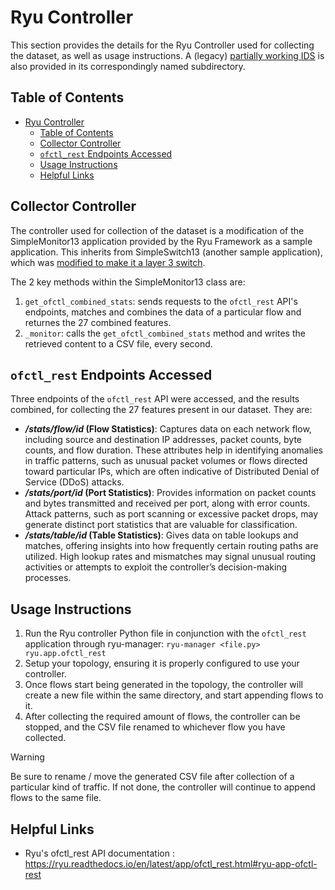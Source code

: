 # Ryu Controller

This section provides the details for the Ryu Controller used for collecting the dataset, as well as usage instructions. A (legacy) [partially working IDS](./IDS/) is also provided in its correspondingly named subdirectory.

## Table of Contents

- [Ryu Controller](#ryu-controller)
  - [Table of Contents](#table-of-contents)
  - [Collector Controller](#collector-controller)
  - [`ofctl_rest` Endpoints Accessed](#ofctl_rest-endpoints-accessed)
  - [Usage Instructions](#usage-instructions)
  - [Helpful Links](#helpful-links)

## Collector Controller

The controller used for collection of the dataset is a modification of the SimpleMonitor13 application provided by the Ryu Framework as a sample application. This inherits from SimpleSwitch13 (another sample application), which was [modified to make it a layer 3 switch](https://github.com/knetsolutions/learn-sdn-with-ryu/blob/master/ryu_part3.md).

The 2 key methods within the SimpleMonitor13 class are:

1. `get_ofctl_combined_stats`: sends requests to the `ofctl_rest` API's endpoints, matches and combines the data of a particular flow and returnes the 27 combined features.
2. `_monitor`: calls the `get_ofctl_combined_stats` method and writes the retrieved content to a CSV file, every second.

## `ofctl_rest` Endpoints Accessed

Three endpoints of the `ofctl_rest` API were accessed, and the results combined, for collecting the 27 features present in our dataset. They are:

- **_/stats/flow/id_ (Flow Statistics)**: Captures data on each network flow, including source and destination IP addresses, packet counts, byte counts, and flow duration. These attributes help in identifying anomalies in traffic patterns, such as unusual packet volumes or flows directed toward particular IPs, which are often indicative of Distributed Denial of Service (DDoS) attacks.
- **_/stats/port/id_ (Port Statistics)**: Provides information on packet counts and bytes transmitted and received per port, along with error counts. Attack patterns, such as port scanning or excessive packet drops, may generate distinct port statistics that are valuable for classification.
- **_/stats/table/id_ (Table Statistics)**: Gives data on table lookups and matches, offering insights into how frequently certain routing paths are utilized. High lookup rates and mismatches may signal unusual routing activities or attempts to exploit the controller’s decision-making processes.

## Usage Instructions

1. Run the Ryu controller Python file in conjunction with the `ofctl_rest` application through ryu-manager: `ryu-manager <file.py> ryu.app.ofctl_rest`
2. Setup your topology, ensuring it is properly configured to use your controller.
3. Once flows start being generated in the topology, the controller will create a new file within the same directory, and start appending flows to it.
4. After collecting the required amount of flows, the controller can be stopped, and the CSV file renamed to whichever flow you have collected.

> [!WARNING]
> Be sure to rename / move the generated CSV file after collection of a particular kind of traffic. If not done, the controller will continue to append flows to the same file.

## Helpful Links

- Ryu's ofctl_rest API documentation : <https://ryu.readthedocs.io/en/latest/app/ofctl_rest.html#ryu-app-ofctl-rest>
